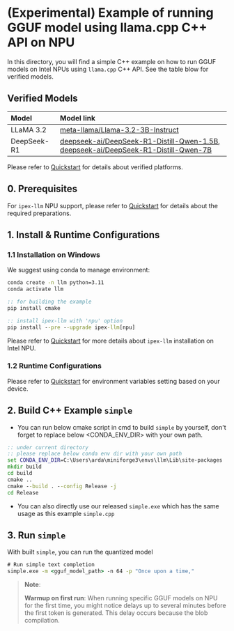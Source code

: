 # (Experimental) Example of running GGUF model using llama.cpp C++ API on NPU
In this directory, you will find a simple C++ example on how to run GGUF models on Intel NPUs using `llama.cpp` C++ API. See the table blow for verified models.

## Verified Models

| Model | Model link |
|:--|:--|
| LLaMA 3.2 | [meta-llama/Llama-3.2-3B-Instruct](https://huggingface.co/meta-llama/Llama-3.2-3B-Instruct) |
| DeepSeek-R1 | [deepseek-ai/DeepSeek-R1-Distill-Qwen-1.5B](https://huggingface.co/deepseek-ai/DeepSeek-R1-Distill-Qwen-1.5B), [deepseek-ai/DeepSeek-R1-Distill-Qwen-7B](https://huggingface.co/deepseek-ai/DeepSeek-R1-Distill-Qwen-7B) |

Please refer to [Quickstart](../../../../../docs/mddocs/Quickstart/npu_quickstart.md#experimental-llamacpp-support) for details about verified platforms.

## 0. Prerequisites
For `ipex-llm` NPU support, please refer to [Quickstart](../../../../../docs/mddocs/Quickstart/npu_quickstart.md#install-prerequisites) for details about the required preparations.

## 1. Install & Runtime Configurations
### 1.1 Installation on Windows
We suggest using conda to manage environment:
```cmd
conda create -n llm python=3.11
conda activate llm

:: for building the example
pip install cmake

:: install ipex-llm with 'npu' option
pip install --pre --upgrade ipex-llm[npu]
```

Please refer to [Quickstart](../../../../../docs/mddocs/Quickstart/npu_quickstart.md#install-prerequisites) for more details about `ipex-llm` installation on Intel NPU.

### 1.2 Runtime Configurations
Please refer to [Quickstart](../../../../../docs/mddocs/Quickstart/npu_quickstart.md#runtime-configurations) for environment variables setting based on your device.

## 2. Build C++ Example `simple`

- You can run below cmake script in cmd to build `simple` by yourself, don't forget to replace below <CONDA_ENV_DIR> with your own path.

```cmd
:: under current directory
:: please replace below conda env dir with your own path
set CONDA_ENV_DIR=C:\Users\arda\miniforge3\envs\llm\Lib\site-packages
mkdir build
cd build
cmake ..
cmake --build . --config Release -j
cd Release
```

- You can also directly use our released `simple.exe` which has the same usage as this example `simple.cpp`

## 3. Run `simple`

With built `simple`, you can run the quantized model

```cmd
# Run simple text completion
simple.exe -m <gguf_model_path> -n 64 -p "Once upon a time,"
```

> **Note**:
>
> **Warmup on first run**: When running specific GGUF models on NPU for the first time, you might notice delays up to several minutes before the first token is generated. This delay occurs because the blob compilation.
